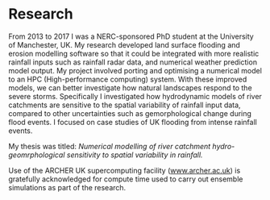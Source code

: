 # Research

From 2013 to 2017 I was a NERC-sponsored PhD student at the University of Manchester, UK. My research developed land surface flooding and erosion modelling software so that it could be integrated with more realistic rainfall inputs such as rainfall radar data, and numerical weather prediction model output. My project involved porting and optimising a numerical model to an HPC (High-performance computing) system. With these improved models, we can better investigate how natural landscapes respond to the severe storms. Specifically I investigated how hydrodynamic models of river catchments are sensitive to the spatial variability of rainfall input data, compared to other uncertainties such as gemorphological change during flood events. I focused on case studies of UK flooding from intense rainfall events. 

My thesis was titled: _Numerical modelling of river catchment hydro-geomrphological sensitivity to spatial variability in rainfall._ 

Use of the ARCHER UK supercomputing facility (www.archer.ac.uk) is gratefully acknowledged for compute time used to carry out ensemble simulations as part of the research.




